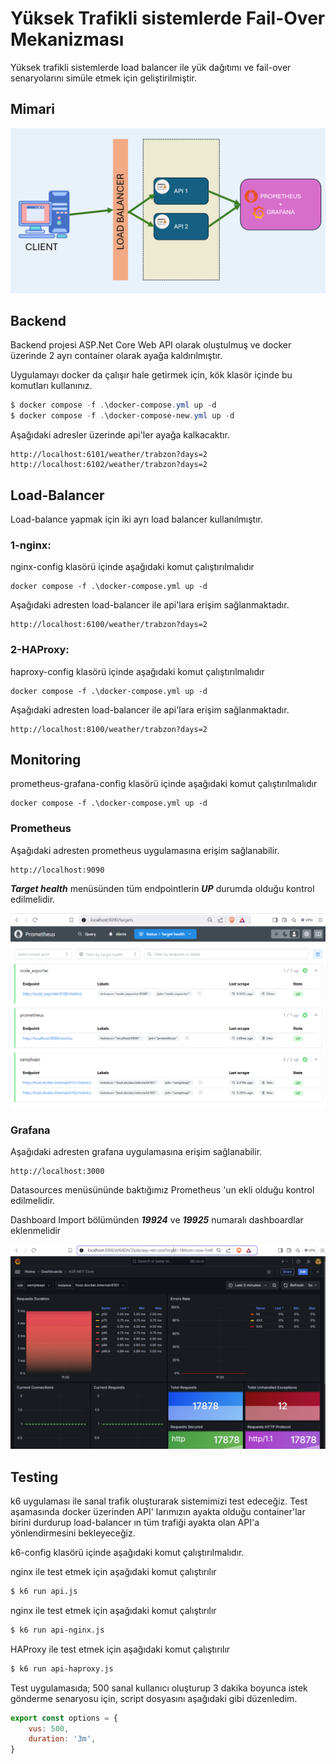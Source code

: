 # Yüksek Trafikli sistemlerde Fail-Over Mekanizması

Yüksek trafikli sistemlerde load balancer ile yük dağıtımı ve fail-over senaryolarını simüle etmek için geliştirilmiştir.

## Mimari
![Mimari ](docs/mimari.png)

## Backend
Backend projesi ASP.Net Core Web API olarak oluştulmuş ve docker üzerinde 2 ayrı container olarak ayağa kaldırılmıştır.

Uygulamayı docker da çalışır hale getirmek için, kök klasör içinde bu komutları kullanınız.

``` powershell
$ docker compose -f .\docker-compose.yml up -d
$ docker compose -f .\docker-compose-new.yml up -d
```


Aşağıdaki adresler üzerinde api'ler ayağa kalkacaktır.

```
http://localhost:6101/weather/trabzon?days=2
http://localhost:6102/weather/trabzon?days=2
```
## Load-Balancer

Load-balance yapmak için iki ayrı load balancer kullanılmıştır.

### 1-nginx: 

nginx-config klasörü içinde aşağıdaki komut çalıştırılmalıdır

```
docker compose -f .\docker-compose.yml up -d
```

Aşağıdaki adresten load-balancer ile api'lara erişim sağlanmaktadır.

```
http://localhost:6100/weather/trabzon?days=2
```

### 2-HAProxy: 

haproxy-config klasörü içinde aşağıdaki komut çalıştırılmalıdır

```
docker compose -f .\docker-compose.yml up -d
```

Aşağıdaki adresten load-balancer ile api'lara erişim sağlanmaktadır.
```
http://localhost:8100/weather/trabzon?days=2
```

## Monitoring


prometheus-grafana-config klasörü içinde aşağıdaki komut çalıştırılmalıdır

```
docker compose -f .\docker-compose.yml up -d
```

### Prometheus
Aşağıdaki adresten prometheus uygulamasına erişim sağlanabilir.
```
http://localhost:9090
```
***Target health*** menüsünden tüm endpointlerin ***UP*** durumda olduğu kontrol edilmelidir.

![Targets ](docs/prometheus.png)

### Grafana
Aşağıdaki adresten grafana uygulamasına erişim sağlanabilir.
```
http://localhost:3000
```
Datasources menüsününde baktığımız Prometheus 'un ekli olduğu kontrol edilmelidir.

Dashboard Import bölümünden ***19924*** ve ***19925*** numaralı dashboardlar eklenmelidir

![Grafana ](docs/grafana.png)

## Testing

k6 uygulaması ile sanal trafik oluşturarak sistemimizi test edeceğiz. Test aşamasında docker üzerinden API' larımızın ayakta olduğu container'lar birini durdurup load-balancer ın tüm trafiği ayakta olan API'a yönlendirmesini bekleyeceğiz.




k6-config klasörü içinde aşağıdaki komut çalıştırılmalıdır.

nginx ile test etmek için aşağıdaki komut çalıştırılır
``` bash
$ k6 run api.js
```

nginx ile test etmek için aşağıdaki komut çalıştırılır
``` bash
$ k6 run api-nginx.js
```

HAProxy ile test etmek için aşağıdaki komut çalıştırılır
``` bash
$ k6 run api-haproxy.js
```

Test uygulamasıda; 500 sanal kullanıcı oluşturup 3 dakika boyunca istek gönderme senaryosu için, script dosyasını aşağıdaki gibi düzenledim.

``` javascript
export const options = {
    vus: 500,
    duration: '3m',
}
```